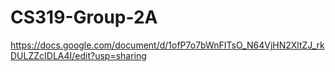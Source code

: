 # CS319-Group-2A
https://docs.google.com/document/d/1ofP7o7bWnFITsO_N64VjHN2XltZJ_rkDULZZcIDLA4I/edit?usp=sharing
